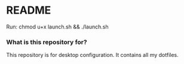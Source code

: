 # README #

Run: chmod u+x launch.sh && ./launch.sh

### What is this repository for? ###

This repository is for desktop configuration. It contains all my dotfiles.
